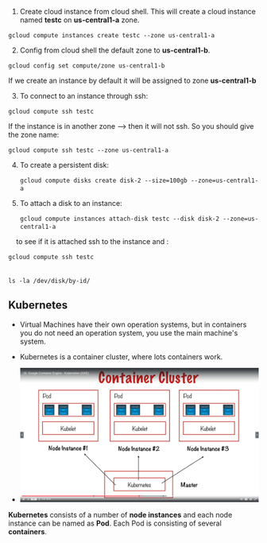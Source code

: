 1) Create cloud instance from cloud shell. This will create a cloud instance named **testc** on **us-central1-a** zone.

```
gcloud compute instances create testc --zone us-central1-a
```

2) Config from cloud shell the default zone to **us-central1-b**. 

```
gcloud config set compute/zone us-central1-b
```

If we create an instance by default it will be assigned to zone **us-central1-b**

3) To connect to an instance through ssh:

```
gcloud compute ssh testc
```

If the instance is in another zone --> then it will not ssh. So you should give the zone name:

```
gcloud compute ssh testc --zone us-central1-a
```

4. To create a persistent disk:
   
   ```
   gcloud compute disks create disk-2 --size=100gb --zone=us-central1-a
   ```

5. To attach a disk to an instance:
   
   ```
   gcloud compute instances attach-disk testc --disk disk-2 --zone=us-central1-a
   ```

    to see if it is attached ssh to the instance and :

```
gcloud compute ssh testc


ls -la /dev/disk/by-id/
```

## Kubernetes

- Virtual Machines have their own operation systems, but in containers you do not need an operation system, you use the main machine's system.

- Kubernetes is a container cluster, where lots containers work.

- <img title="" src="kubernetes.png" alt="">

**Kubernetes** consists of a number of **node instances** and each node instance can be named as **Pod**. Each Pod is consisting of several **containers**.

